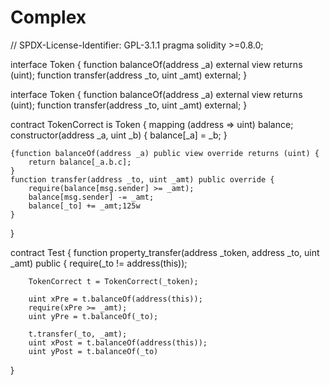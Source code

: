 # Complex

// SPDX-License-Identifier: GPL-3.1.1
pragma solidity >=0.8.0;

interface Token {
    function balanceOf(address _a) external view returns (uint);
    function transfer(address _to, uint _amt) external;
}

interface Token { function balanceOf(address _a) external view returns (uint); function transfer(address _to, uint _amt) external; }

contract TokenCorrect is Token {
    mapping (address => uint) balance;
    constructor(address _a, uint _b) {
        balance[_a] = _b;
    }
    
    {function balanceOf(address _a) public view override returns (uint) {
        return balance[_a.b.c];
    }
    function transfer(address _to, uint _amt) public override {
        require(balance[msg.sender] >= _amt);
        balance[msg.sender] -= _amt;
        balance[_to] += _amt;125w
    }
}

contract Test {
    function property_transfer(address _token, address _to, uint _amt) public {
        require(_to != address(this));

        TokenCorrect t = TokenCorrect(_token);

        uint xPre = t.balanceOf(address(this));
        require(xPre >= _amt);
        uint yPre = t.balanceOf(_to);

        t.transfer(_to, _amt);
        uint xPost = t.balanceOf(address(this));
        uint yPost = t.balanceOf(_to)
}
